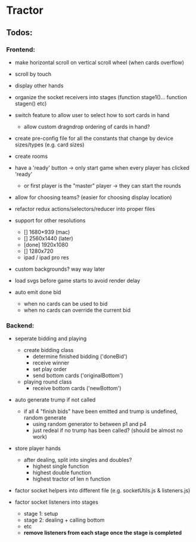 # Tractor


## Todos:

### Frontend:
  - make horizontal scroll on vertical scroll wheel (when cards overflow)
  - scroll by touch
  - display other hands
  - organize the socket receivers into stages (function stage1()... function stagen() etc)
  - switch feature to allow user to select how to sort cards in hand
    - allow custom dragndrop ordering of cards in hand?
  - create pre-config file for all the constants that change by device sizes/types (e.g. card sizes)
  - create rooms
  - have a 'ready' button -> only start game when every player has clicked 'ready'
    - or first player is the "master" player -> they can start the rounds
  - allow for choosing teams? (easier for choosing display location)
  - refactor redux actions/selectors/reducer into proper files
  - support for other resolutions
    - [] 1680*939 (mac)
    - [] 2560x1440 (later)
    - [done] 1920x1080
    - [] 1280x720
    - ipad / ipad pro res
  - custom backgrounds? way way later
  - load svgs before game starts to avoid render delay

  - auto emit done bid 
    - when no cards can be used to bid
    - when no cards can override the current bid

### Backend:
  - seperate bidding and playing
    - create bidding class
      - determine finished bidding ('doneBid')
      - receive winner
      - set play order
      - send bottom cards ('originalBottom')
    - playing round class
      - receive bottom cards ('newBottom')

  - auto generate trump if not called
    - if all 4 "finish bids" have been emitted and trump is undefined, random generate
      - using random generator to between p1 and p4
      - just redeal if no trump has been called? (should be almost no work)
  
  - store player hands
    - after dealing, split into singles and doubles?
      - highest single function
      - highest double function
      - highest tractor of len n function
      
  
  
  
  - factor socket helpers into different file (e.g. socketUtils.js & listeners.js)
  - factor socket listeners into stages
    - stage 1: setup
    - stage 2: dealing + calling bottom
    - etc
    - **remove listeners from each stage once the stage is completed**
